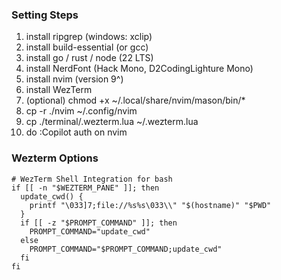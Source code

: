 ### Setting Steps
1. install ripgrep (windows: xclip)
2. install build-essential (or gcc)
3. install go / rust / node (22 LTS)
4. install NerdFont (Hack Mono, D2CodingLighture Mono)
5. install nvim (version 9^)
6. install WezTerm
7. (optional) chmod +x ~/.local/share/nvim/mason/bin/*
8. cp -r ./nvim ~/.config/nvim
9. cp ./terminal/.wezterm.lua ~/.wezterm.lua
10. do :Copilot auth on nvim

### Wezterm Options
```
# WezTerm Shell Integration for bash
if [[ -n "$WEZTERM_PANE" ]]; then
  update_cwd() {
    printf "\033]7;file://%s%s\033\\" "$(hostname)" "$PWD"
  }
  if [[ -z "$PROMPT_COMMAND" ]]; then
    PROMPT_COMMAND="update_cwd"
  else
    PROMPT_COMMAND="$PROMPT_COMMAND;update_cwd"
  fi
fi
```
